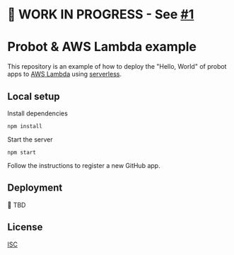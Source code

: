 # 🚧 WORK IN PROGRESS - See [#1](https://github.com/probot/example-aws-lambda-serverless)

# Probot & AWS Lambda example

This repository is an example of how to deploy the "Hello, World" of probot apps to [AWS Lambda](https://aws.amazon.com/lambda/) using [serverless](https://www.serverless.com/).

## Local setup

Install dependencies

```
npm install
```

Start the server

```
npm start
```

Follow the instructions to register a new GitHub app.

## Deployment

🚧 TBD

## License

[ISC](LICENSE)
